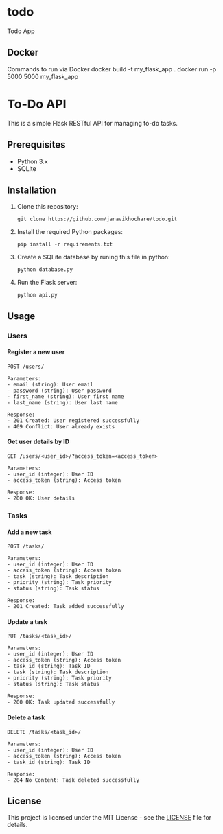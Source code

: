 # todo
Todo App

## Docker
Commands to run via Docker
docker build -t my_flask_app .
docker run -p 5000:5000 my_flask_app


# To-Do API

This is a simple Flask RESTful API for managing to-do tasks.

## Prerequisites

- Python 3.x
- SQLite

## Installation

1. Clone this repository:

   ```
   git clone https://github.com/janavikhochare/todo.git
   ```

2. Install the required Python packages:

   ```
   pip install -r requirements.txt
   ```

3. Create a SQLite database by runing this file in python:

   ```
   python database.py
   ```

4. Run the Flask server:

   ```
   python api.py
   ```

## Usage

### Users

#### Register a new user

```
POST /users/

Parameters:
- email (string): User email
- password (string): User password
- first_name (string): User first name
- last_name (string): User last name

Response:
- 201 Created: User registered successfully
- 409 Conflict: User already exists
```

#### Get user details by ID

```
GET /users/<user_id>/?access_token=<access_token>

Parameters:
- user_id (integer): User ID
- access_token (string): Access token

Response:
- 200 OK: User details
```

### Tasks

#### Add a new task

```
POST /tasks/

Parameters:
- user_id (integer): User ID
- access_token (string): Access token
- task (string): Task description
- priority (string): Task priority
- status (string): Task status

Response:
- 201 Created: Task added successfully
```

#### Update a task

```
PUT /tasks/<task_id>/

Parameters:
- user_id (integer): User ID
- access_token (string): Access token
- task_id (string): Task ID
- task (string): Task description
- priority (string): Task priority
- status (string): Task status

Response:
- 200 OK: Task updated successfully
```

#### Delete a task

```
DELETE /tasks/<task_id>/

Parameters:
- user_id (integer): User ID
- access_token (string): Access token
- task_id (string): Task ID

Response:
- 204 No Content: Task deleted successfully
```

## License

This project is licensed under the MIT License - see the [LICENSE](LICENSE) file for details.






